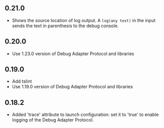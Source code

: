 ## 0.21.0
* Shows the source location of log output. A `log(any text)` in the input sends the text in parenthesis to the debug console.

## 0.20.0
* Use 1.23.0 version of Debug Adapter Protocol and libraries

## 0.19.0
* Add tslint
* Use 1.19.0 version of Debug Adapter Protocol and libraries

## 0.18.2
* Added 'trace' attribute to launch configuration: set it to 'true' to enable logging of the Debug Adapter Protocol.


